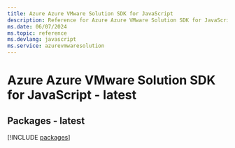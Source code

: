 ```yaml
---
title: Azure Azure VMware Solution SDK for JavaScript
description: Reference for Azure Azure VMware Solution SDK for JavaScript
ms.date: 06/07/2024
ms.topic: reference
ms.devlang: javascript
ms.service: azurevmwaresolution
---
```

# Azure Azure VMware Solution SDK for JavaScript - latest
## Packages - latest
[!INCLUDE [packages](azure-vmware-solution-index.md)]